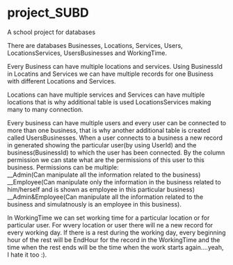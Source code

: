 # project_SUBD
A school project for databases



There are databases Businesses, Locations, Services, Users, LocationsServices, UsersBusinesses and WorkingTime.

  Every Business can have multiple locations and services. Using BusinessId in Locatins and Services we can have multiple records for one Business with different Locations and Services.
  
  Locations can have multiple services and Services can have multiple locations that is why additional table is used LocationsServices making many to many connection.
  
  Every business can have multiple users and every user can be connected to more than one business, that is why another additional table is created called UsersBusinesses. 
  When a user connects to a business a new record in generated showing the particular user(by using UserId) and the business(BusinessId) to which the user has been connected. By the column permission we can state what are the permissions of this user to this business. Permissions can be multiple:<br>
  __Admin(Can manipulate all the information related to the business)<br>
  __Employee(Can manipulate only the information in the business related to him/herself and is shown as employee in this particular business)<br>
  __Admin&Employee(Can manipulate all the information related to the business and simulatnously is an employee in this business).
  
  In WorkingTime we can set working time for a particular location or for particular user. For wvery location or user there will ne a new record for every working day. If there is a rest during the working day, every beginning hour of the rest will be EndHour for the record in the WorkingTime and the time when the rest ends will be the time when the work starts again....yeah, I hate it too :).
